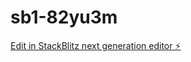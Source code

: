 # sb1-82yu3m

[Edit in StackBlitz next generation editor ⚡️](https://stackblitz.com/~/github.com/hzr1937/sb1-82yu3m)